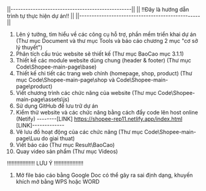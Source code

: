 ||-------------------------------------------------||
||  !!Đây là hướng dẫn trình tự thực hiện dự án!!  ||
||-------------------------------------------------||

1. Lên ý tưởng, tìm hiểu về các công cụ hỗ trợ, phần mềm triển khai dự án (Thư mục Document và thư mục Tools và báo cáo chương 2 mục "cơ sở lý thuyết")
2. Phân tích cấu trúc website sẽ thiết kế (Thư mục BaoCao mục 3.1.1)
3. Thiết kế các module website dùng chung (header & footer) (Thư mục Code\Shopee-main-page\base)
4. Thiết kế chi tiết các trang web chính (homepage, shop, product) (Thư mục Code\Shopee-main-page\shop và Code\Shopee-main-page\product)
5. Viết chương trình các chức năng của website (Thư mục Code\Shopee-main-page\assets\js)
6. Sử dụng GitHub để lưu trữ dự án
7. Kiểm thử website và các chức năng bằng cách đẩy code lên host online (Netify)
--------[LINK] https://shopee-rep11.netlify.app/index.html [LINK]-------------
8. Vẽ lưu đồ hoạt động của các chức năng (Thư mục Code\Shopee-main-page\Luu do giai thuat)
9. Viết báo cáo (Thư mục Result\BaoCao)
10. Quay video sản phẩm (Thư mục Videos)



!!!!!!!!!!!!!!!!!! LƯU Ý !!!!!!!!!!!!!!!!!!!
1. Mở file báo cáo bằng Google Doc có thể gây ra sai định dạng, khuyến khích mở bằng WPS hoặc WORD





